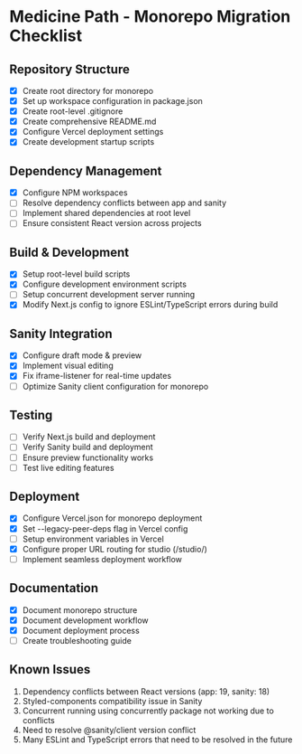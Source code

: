 # Medicine Path - Monorepo Migration Checklist

## Repository Structure
- [x] Create root directory for monorepo
- [x] Set up workspace configuration in package.json
- [x] Create root-level .gitignore
- [x] Create comprehensive README.md
- [x] Configure Vercel deployment settings
- [x] Create development startup scripts

## Dependency Management
- [x] Configure NPM workspaces
- [ ] Resolve dependency conflicts between app and sanity
- [ ] Implement shared dependencies at root level
- [ ] Ensure consistent React version across projects

## Build & Development
- [x] Setup root-level build scripts
- [x] Configure development environment scripts
- [ ] Setup concurrent development server running
- [x] Modify Next.js config to ignore ESLint/TypeScript errors during build

## Sanity Integration
- [x] Configure draft mode & preview
- [x] Implement visual editing
- [x] Fix iframe-listener for real-time updates
- [ ] Optimize Sanity client configuration for monorepo

## Testing
- [ ] Verify Next.js build and deployment
- [ ] Verify Sanity build and deployment
- [ ] Ensure preview functionality works
- [ ] Test live editing features

## Deployment
- [x] Configure Vercel.json for monorepo deployment
- [x] Set --legacy-peer-deps flag in Vercel config
- [ ] Setup environment variables in Vercel
- [x] Configure proper URL routing for studio (/studio/)
- [ ] Implement seamless deployment workflow

## Documentation
- [x] Document monorepo structure
- [x] Document development workflow
- [x] Document deployment process
- [ ] Create troubleshooting guide

## Known Issues
1. Dependency conflicts between React versions (app: 19, sanity: 18)
2. Styled-components compatibility issue in Sanity
3. Concurrent running using concurrently package not working due to conflicts
4. Need to resolve @sanity/client version conflict
5. Many ESLint and TypeScript errors that need to be resolved in the future 